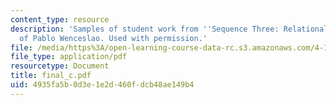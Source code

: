 ```yaml
---
content_type: resource
description: 'Samples of student work from ''Sequence Three: Relational''. Courtesy
  of Pablo Wenceslao. Used with permission.'
file: /media/https%3A/open-learning-course-data-rc.s3.amazonaws.com/4-184-architectural-design-workshop-collage-method-and-form-spring-2004/4935fa5b0d3e1e2d460fdcb48ae149b4_final_c.pdf
file_type: application/pdf
resourcetype: Document
title: final_c.pdf
uid: 4935fa5b-0d3e-1e2d-460f-dcb48ae149b4
---
```

